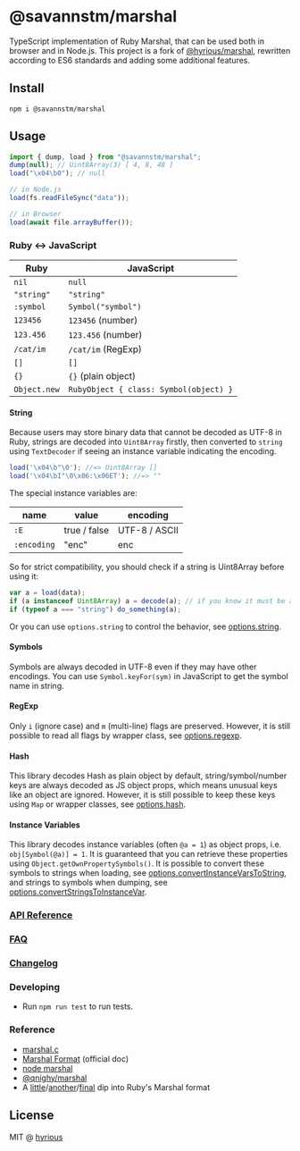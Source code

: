 # @savannstm/marshal

TypeScript implementation of Ruby Marshal, that can be used both in browser and in Node.js.
This project is a fork of [@hyrious/marshal](https://github.com/hyrious/marshal), rewritten according to ES6 standards and adding some additional features.

## Install

```
npm i @savannstm/marshal
```

## Usage

```ts
import { dump, load } from "@savannstm/marshal";
dump(null); // Uint8Array(3) [ 4, 8, 48 ]
load("\x04\b0"); // null

// in Node.js
load(fs.readFileSync("data"));

// in Browser
load(await file.arrayBuffer());
```

### Ruby &harr; JavaScript

| Ruby         | JavaScript                             |
| ------------ | -------------------------------------- |
| `nil`        | `null`                                 |
| `"string"`   | `"string"`                             |
| `:symbol`    | `Symbol("symbol")`                     |
| `123456`     | `123456` (number)                      |
| `123.456`    | `123.456` (number)                     |
| `/cat/im`    | `/cat/im` (RegExp)                     |
| `[]`         | `[]`                                   |
| `{}`         | `{}` (plain object)                    |
| `Object.new` | `RubyObject { class: Symbol(object) }` |

#### String

Because users may store binary data that cannot be decoded as UTF-8 in Ruby,
strings are decoded into `Uint8Array` firstly, then converted to `string`
using `TextDecoder` if seeing an instance variable indicating the encoding.

```js
load('\x04\b"\0'); //=> Uint8Array []
load('\x04\bI"\0\x06:\x06ET'); //=> ""
```

The special instance variables are:

| name        | value        | encoding      |
| ----------- | ------------ | ------------- |
| `:E`        | true / false | UTF-8 / ASCII |
| `:encoding` | "enc"        | enc           |

So for strict compatibility, you should check if a string is Uint8Array before using it:

```js
var a = load(data);
if (a instanceof Uint8Array) a = decode(a); // if you know it must be a string
if (typeof a === "string") do_something(a);
```

Or you can use `options.string` to control the behavior, see [options.string](./docs/api.md#optionsstring-utf8--binary).

#### Symbols

Symbols are always decoded in UTF-8 even if they may have other encodings.
You can use `Symbol.keyFor(sym)` in JavaScript to get the symbol name in string.

#### RegExp

Only `i` (ignore case) and `m` (multi-line) flags are preserved.
However, it is still possible to read all flags by wrapper class, see [options.regexp](./docs/api.md#optionsregexp-wrap).

#### Hash

This library decodes Hash as plain object by default, string/symbol/number keys are always decoded as JS object props, which means unusual keys like an object are ignored.
However, it is still possible to keep these keys using `Map` or wrapper classes, see [options.hash](./docs/api.md#optionshash-map--wrap).

#### Instance Variables

This library decodes instance variables (often `@a = 1`) as object props, i.e. `obj[Symbol(@a)] = 1`.
It is guaranteed that you can retrieve these properties using `Object.getOwnPropertySymbols()`.
It is possible to convert these symbols to strings when loading, see [options.convertInstanceVarsToString](./docs/api.md#optionsconvertinstancevarstostring-true--string), and strings to symbols when dumping, see [options.convertStringsToInstanceVar](./docs/api.md#optionsconvertstringstoinstancevar-true--string).

### [API Reference](./docs/api.md)

### [FAQ](./docs/faq.md)

### [Changelog](./CHANGELOG.md)

### Developing

-   Run `npm run test` to run tests.

### Reference

-   [marshal.c](https://github.com/ruby/ruby/blob/master/marshal.c)
-   [Marshal Format](https://github.com/ruby/ruby/blob/master/doc/marshal.rdoc) (official doc)
-   [node marshal](https://github.com/clayzermk1/node-marshal)
-   [@qnighy/marshal](https://github.com/qnighy/marshal-js)
-   A [little](http://jakegoulding.com/blog/2013/01/15/a-little-dip-into-rubys-marshal-format)/[another](http://jakegoulding.com/blog/2013/01/16/another-dip-into-rubys-marshal-format)/[final](http://jakegoulding.com/blog/2013/01/20/a-final-dip-into-rubys-marshal-format) dip into Ruby's Marshal format

## License

MIT @ [hyrious](https://github.com/hyrious)
